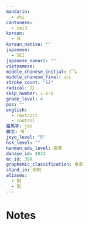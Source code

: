 ```yaml
---
mandarin:
  - zhì
cantonese:
  - zai3
korean:
  - 제
korean_native: ""
japanese:
  - SEI
japanese_nanori: ""
vietnamese:
middle_chinese_initial: t͡ɕ
middle_chinese_final: iᴇi
stroke_count: "12"
radical: 刀
skip_number: 1-6-6
grade_level: 4
pos: ""
english:
  - restrict
  - control
羅馬字: jei
韓文: 제
joyo_level: "5"
hsk_level: ""
hanmun_edu_level: 高等
danayo_id: 4032
mc_id: 309
graphemic_classification: 會意
stand_in: 抑制
aliases:
  - 制
  - 製
---
```


# Notes
